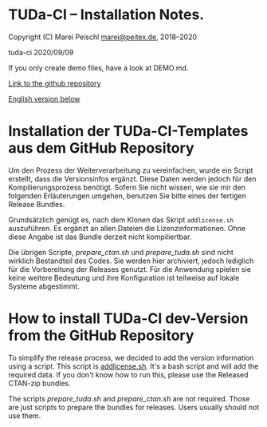 # TUDa-CI – Installation Notes.

 Copyright (C) Marei Peischl <marei@peitex.de>, 2018–2020

 tuda-ci 2020/09/09

If you only create demo files, have a look at DEMO.md.

[Link to the github repository](https://github.com/tudace/tuda_latex_templates)

[English version below](#how-to-install-tuda-ci-dev-version-from-the-github-repository)

# Installation der TUDa-CI-Templates aus dem GitHub Repository

Um den Prozess der Weiterverarbeitung zu vereinfachen, wurde ein Script erstellt, dass die Versionsinfos ergänzt. Diese Daten werden jedoch für den Kompilierungsprozess benötigt. Sofern Sie nicht wissen, wie sie mir den folgenden Erläuterungen umgehen, benutzen Sie bitte eines der fertigen Release Bundles.

Grundsätzlich genügt es, nach dem Klonen das Skript `addlicense.sh` auszuführen. Es ergänzt an allen Dateien die Lizenzinformationen. Ohne diese Angabe ist das Bundle derzeit nicht kompiliertbar.

Die übrigen Scripte, *prepare_ctan.sh* und *prepare_tuda.sh* sind nicht wirklich Bestandteil des Codes. Sie werden hier archiviert, jedoch lediglich für die Vorbereitung der Releases genutzt. Für die Anwendung spielen sie keine weitere Bedeutung und ihre Konfiguration ist teilweise auf lokale Systeme abgestimmt.

# How to install TUDa-CI dev-Version from the GitHub Repository

To simplify the release process, we decided to add the version information using a script. This script is [addlicense.sh](https://github.com/tudace/tuda_latex_templates/blob/master/addlicense.sh). It's a bash script and will add the required data. If you don't know how to run this, please use the Released CTAN-zip bundles.

The scripts *prepare_tuda.sh* and *prepare_ctan.sh* are not required. Those are just scripts to prepare the bundles for releases. Users usually should not use them.